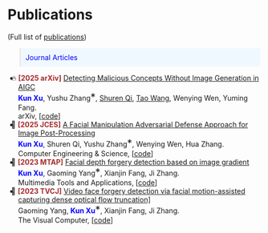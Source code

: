 
# Publications 
(Full list of  [<i class="fas fa-fw fa-graduation-cap"></i>publications](https://scholar.google.com/citations?hl=zh-CN&user=yDoybB0AAAAJ))


<style>
.box {
  display: inline-block;
  background-color: lightgray;
}

.blue-text {
  color: blue;
}
</style>

<style>
  .equal {
    font-size: 20px;
  }
</style>
<style>
  .me {
    color: blue;  
    font-weight: bold;  
  }
</style>

<style>
  .conf {
    color: brown;  
    font-weight: bold;  
  }
</style>

<blockquote style="font-size: 1em; color: blue; background-color: #f0f8ff; padding: 10px;">Journal Articles
</blockquote>

<ul style="list-style-position: outside; padding-left: 1.5em; text-indent: -1em;">
<li>
🔥 <span class="conf">[2025 arXiv]</span> <a href="https://arxiv.org/abs/2502.08921">Detecting Malicious Concepts Without Image Generation in AIGC</a> <br>
<span class="me">Kun Xu</span>, Yushu Zhang<span class="equal">*</span>, <a href="https://shurenqi.github.io/">Shuren Qi</a>, <a href="https://daizigege.github.io/">Tao Wang</a>, Wenying Wen, Yuming Fang. <br>
arXiv, [<a href="https://github.com/xukun12138/ConceptQuickLook">code</a>]
</li>


<li>
📑 <span class="conf">[2025 JCES]</span> <a href="https://xukun12138.github.io/">A Facial Manipulation Adversarial Defense Approach for Image Post-Processing</a> <br>
<span class="me">Kun Xu</span>, Shuren Qi, Yushu Zhang<span class="equal">*</span>, Wenying Wen, Hua Zhang. <br>
Computer Engineering & Science, [<a href="https://github.com/xukun12138">code</a>]
</li>


<li>
📑 <span class="conf">[2023 MTAP]</span> <a href="https://link.springer.com/article/10.1007/s11042-023-14626-4">Facial depth forgery detection based on image gradient</a> <br>
<span class="me">Kun Xu</span>, Gaoming Yang<span class="equal">*</span>, Xianjin Fang, Ji Zhang. <br>
Multimedia Tools and Applications,  [<a href="https://github.com/xukun12138">code</a>]
</li>


<li>
📑  <span class="conf">[2023 TVCJ]</span> <a href="https://link.springer.com/article/10.1007/s00371-022-02683-z">Video face forgery detection via facial motion-assisted capturing dense optical flow truncation]</a> <br>
Gaoming Yang, <span class="me">Kun Xu</span><span class="equal">*</span>, Xianjin Fang, Ji Zhang. <br>
The Visual Computer,  [<a href="https://github.com/xukun12138">code</a>]
</li>

</ul>








<!--<blockquote style="font-size: 1em; color: blue; background-color: #f0f8ff; padding: 10px;">
Preprint.
</blockquote> -->
<!-- Preprint -->
<!-- <div class='paper-box'><div class='paper-box-image'><div><div class="badge">preprint</div><img src='images/advml.png' alt="sym" width="100%"></div></div>
<div class='paper-box-text' markdown="1">
[Make Privacy Renewable! Generating Privacy-Preserving Faces Supporting Cancelable Biometric Recognition](https://dl.acm.org/doi/abs/10.1145/3664647.3680704) \\
   <span class="me">Tao Wang</span>, Yushu Zhang<span class="equal">*</span>, Xiangli Xiao, Lin Yuan, Zhihua Xia, Jian Weng  \[[code](https://github.com/daizigege/CanFG)\]
- Despite a decade of research, progress in securing ML models against adversarial threats remains slow, hampered by non-rigorous evaluations even in simple cases. The shift to studying LLMs introduces problems that are less defined, harder to solve, and tougher to evaluate. Without addressing these challenges, we caution that another decade of adversarial ML research may yield minimal meaningful progress.
</div>
</div>


<!-- <div class='paper-box'><div class='paper-box-image'><div><div class="badge">preprint</div><img src='images/attack.png' alt="sym" width="100%"></div></div>
<div class='paper-box-text' markdown="1">

[Gradient Masking All-at-Once: Ensemble Everything Everywhere Is Not Robust](https://arxiv.org/abs/2411.14834) \\
<span class="me">Jie Zhang</span>, Christian Schlarmann, Kristina Nikolić, Nicholas Carlini, Francesco Croce, Matthias Hein, Florian Tramèr. \[[code](https://github.com/zj-jayzhang/attack_ens)\]

- We looked into "Ensemble Everything Everywhere", an adversarial examples defense that caused some excitement. Yet again, this serves as another example highlighting the importance of **rigorous evaluation**. 

</div>
</div> -->




<!-- <div class='paper-box'><div class='paper-box-image'><div><div class="badge">preprint</div><img src='images/blind_mia.png' alt="sym" width="100%"></div></div>
<div class='paper-box-text' markdown="1">

[Seeing is not Believing: An Identity Hider for Human Vision Privacy Protection](https://arxiv.org/abs/2307.00481) \\
Debeshee Das, <span class="me">Jie Zhang</span>, Florian Tramèr. \[[code](https://github.com/ethz-spylab/Blind-MIA)\]

- Unfortunately, we find that evaluations of MI attacks for foundation models are **flawed**, because
they sample members and non-members from different distributions. We find 8 flawed MI evaluation
datasets, existing evaluations thus tell us nothing about membership leakage of a foundation model’s training data.

</div>
</div>-->
